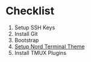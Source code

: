 # Checklist

1. Setup SSH Keys
2. Install Git
3. Bootstrap
4. [Setup Nord Terminal Theme](https://github.com/arcticicestudio/nord-terminal-app)
5. Install TMUX Plugins
